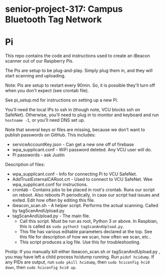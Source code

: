 # senior-project-317: Campus Bluetooth Tag Network
# Pi
This repo contains the code and instructions used to create an iBeacon scanner out of our Raspberry Pis.

The Pis are setup to be plug-and-play. Simply plug them in, and they will start scanning and uploading.

Note: Pis are setup to restart every 90min. So, it is possible they'll turn off when you don't expect (see crontab file).

See pi_setup.md for instructions on setting up a new Pi.

You'll need the local IPs to ssh in (though note, VCU blocks ssh on SafeNet).
Otherwise, you'll need to plug in to monitor and keyboard and run `hostname -I`, or you'll need DNS set up.

Note that several keys or files are missing, because we don't want to publish passwords on GitHub.
This includes: 
- serviceAccountKey.json - Can get a new one off of firebase
- wpa_supplicant.conf - WiFi password deleted. Any VCU user will do.
- Pi passwords - ask Justin

Description of files:
- wpa_supplicant.conf - Info for connecting Pi to VCU SafeNet.
- AddTrustExternalCARoot.crt - Used to connect to VCU SafeNet. Wee wpa_supplicant.conf for instructions.
- crontab - Contains jobs to be placed in root's crontab. Runs our script on reboot. Also reboots Pi periodically, in case our script had issues and exited. Edit how often by editing this file.
- ibeacon_scan.sh - A helper script. Performs the actual scanning. Called by tagScanAndUpload.py
- tagScanAndUpload.py - The main file. 
	- Call this script. Must be run as root, Python 3 or above. In Raspbian, this is called as `sudo python3 tagScanAndUpload.py`. 
	- This file has various editable parameters declared at the top. See this file for description of how we scan, how often we scan, etc.. 
	- This script produces a log file. Use this for troubleshooting.
	
Protip: If you manually kill either ibeacon_scan.sh or tagScanAndUpload.py , you may have left a child process hcidump running.
Run `pidof hcidump`. If any PIDs are output, run `sudo pkill hcidump`, then `sudo hciconfig hci0 down`, then `sudo hciconfig hci0 up`.